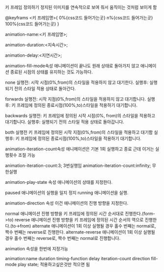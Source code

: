 키 프레임 정의하기
정지된 이미지를 연속적으로 보여 줘서 움직이는 것처럼 보이게 함

@keyframs <키 프레임명>{
0%{css코드 들어가는곳}
n%{css코드 들어가는곳}
100%{css코드 들어가는곳}
}

animation-name:<키 프레임명>;

animation-duration:<지속시간>;

animation-delay:<지연시간>;

animation-fill-mode속성
애니메이션이 끝나도 원래 상태로 돌아가지 않고 애니메이션 종료된 시점의 상태를 유지하는 것도 가능하다.

none
실행전: 시작 시점(0%,from)의 스타일을 적용하지 않고 대기한다.
실행후: 실행되기 전의 스타일 적용 상태로 돌아간다.

forwards
실행전: 시작 지점(0%,from)의 스타일을 적용하지 않고 대기합니다.
실행후: 키 프레임에 정의된 종료시점(100%,to)스타일을 적용하기 대기합니다.

backwards
실행전: 키 프레임에 정의된 시작 시점(0%, from)의 스타일을 적용하고 대기합니다.
실행후: 실행되기 전의 스타일 적용 상태로 돌아갑니다.

both
실행전 키 프레임에 정의된 시작 지점(0%,from)의 스타일을 적용하고 대기함
실행후: 키 프레임에 정의된 종료시점(100%,to)스타일을 적용하기 대기합니다.

animation-iteration-count속성
애니메이션은 기본 1회 실행하고 종료 근데 이거는 실행횟수 조절 가능

animation-iteration-count:3; 3번실행임
animation-iteration-count:infinity; 무한실행

animation-play-state 속성
애니메이션의 상태를 지정한다.

paused 애니메이션의 실행을 일지 정지
running 애니메이션을 실행.

animation-direction 속성
이건 애니메이션의 진행 방향을 지정한다.

normal 애니메이션 진행 방향을 키 프레임에 정의된 시간 순서대로 진행한다.(form->to)
reverse 애니메이션 진행 방향을 키 프레임에 정의된 시간 순서의 역으로 진행한다.(to->from)
alternate 애니메이션이 1회 이상 실행될 경우 홀수 번째는 normal로, 짝수 번째는 reverse로 진행한다.
alternate-reverse 애니메이션이 1회 이상 실행될 경우 홀수 번째는 reverse로, 짝수 번째는 normal로 진행합니다.

animation 속성을 한번에 지정가능

animation:name duration timing-function delay iteration-count direction fill-mode play state;
적용하고싶은것만 적으면 됨
